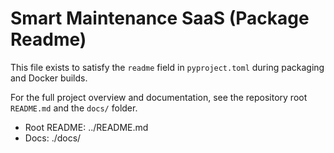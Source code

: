 # Smart Maintenance SaaS (Package Readme)

This file exists to satisfy the `readme` field in `pyproject.toml` during packaging and Docker builds.

For the full project overview and documentation, see the repository root `README.md` and the `docs/` folder.

- Root README: ../README.md
- Docs: ./docs/
